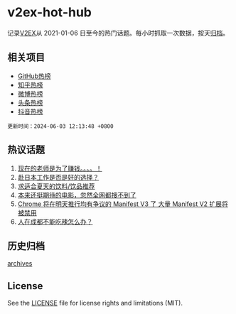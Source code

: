 # v2ex-hot-hub

 记录[V2EX](https://www.v2ex.com/)从 2021-01-06 日至今的热门话题。每小时抓取一次数据，按天[归档](archives)。
 
 ## 相关项目

- [GitHub热榜](https://github.com/lonnyzhang423/github-hot-hub)
- [知乎热榜](https://github.com/lonnyzhang423/zhihu-hot-hub)
- [微博热榜](https://github.com/lonnyzhang423/weibo-hot-hub)
- [头条热榜](https://github.com/lonnyzhang423/toutiao-hot-hub)
- [抖音热榜](https://github.com/lonnyzhang423/douyin-hot-hub)


 `更新时间：2024-06-03 12:13:48 +0800`

## 热议话题

1. [现在的老师是为了赚钱。。。。！](https://www.v2ex.com/t/1046103)
1. [赴日本工作是否是好的选择？](https://www.v2ex.com/t/1046210)
1. [求适合夏天的饮料/饮品推荐](https://www.v2ex.com/t/1046124)
1. [本来还挺期待的电影，忽然全网都搜不到了](https://www.v2ex.com/t/1046198)
1. [Chrome 将在明天推行均有争议的 Manifest V3 了 大量 Manifest V2 扩展将被禁用](https://www.v2ex.com/t/1046137)
1. [人在成都不能吃辣怎么办？](https://www.v2ex.com/t/1046207)

## 历史归档

[archives](archives)

## License

See the [LICENSE](LICENSE) file for license rights and limitations (MIT).
